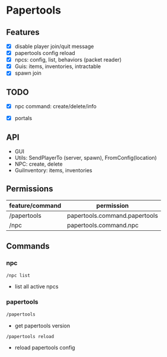 # Papertools

## Features
- [x] disable player join/quit message
- [x] papertools config reload
- [x] npcs: config, list, behaviors (packet reader)
- [x] Guis: items, inventories, intractable
- [x] spawn join

## TODO
- [x] npc command: create/delete/info
- [x] portals


## API
- GUI
- Utils: SendPlayerTo (server, spawn), FromConfig(location)
- NPC: create, delete
- GuiInventory: items, inventories

## Permissions
| feature/command | permission |
| --- | --- |
| /papertools | papertools.command.papertools |
| /npc | papertools.command.npc |

## Commands

### npc

```sh
/npc list
```

* list all active npcs

### papertools

```sh
/papertools
```

* get papertools version


```sh
/papertools reload
```

* reload papertools config